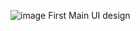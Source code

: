 ![image](https://github.com/Ulbossya/Chat_app/assets/102906052/ba252b14-fa34-4824-952d-5e923c931e33)
First Main UI design
